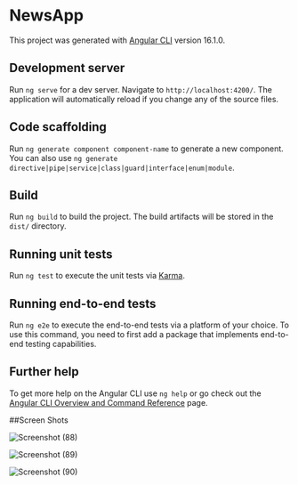 # NewsApp

This project was generated with [Angular CLI](https://github.com/angular/angular-cli) version 16.1.0.

## Development server

Run `ng serve` for a dev server. Navigate to `http://localhost:4200/`. The application will automatically reload if you change any of the source files.

## Code scaffolding

Run `ng generate component component-name` to generate a new component. You can also use `ng generate directive|pipe|service|class|guard|interface|enum|module`.

## Build

Run `ng build` to build the project. The build artifacts will be stored in the `dist/` directory.

## Running unit tests

Run `ng test` to execute the unit tests via [Karma](https://karma-runner.github.io).

## Running end-to-end tests

Run `ng e2e` to execute the end-to-end tests via a platform of your choice. To use this command, you need to first add a package that implements end-to-end testing capabilities.

## Further help

To get more help on the Angular CLI use `ng help` or go check out the [Angular CLI Overview and Command Reference](https://angular.io/cli) page.

##Screen Shots


![Screenshot (88)](https://github.com/AryanYuva/News-App/assets/101169458/23e45324-38fa-4b6c-bee6-5a62e77ebd38)


![Screenshot (89)](https://github.com/AryanYuva/News-App/assets/101169458/c0296d14-28f0-43ef-9bae-9085dff7a85c)


![Screenshot (90)](https://github.com/AryanYuva/News-App/assets/101169458/25b301f7-7dd2-4ad6-a562-7e7ece8d5225)
